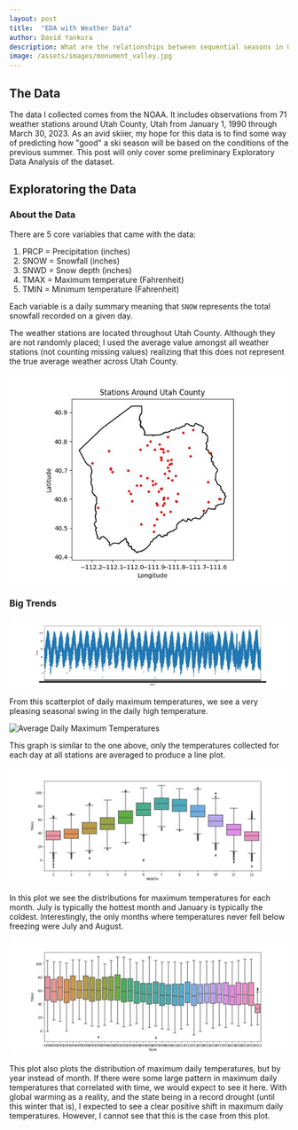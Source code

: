 ```yaml
---
layout: post
title:  "EDA with Weather Data"
author: David Yankura
description: What are the relationships between sequential seasons in Utah County, Utah? 
image: /assets/images/monument_valley.jpg
---
```


<!-- Do an EDA of a dataset (preferably the data you collected for the last project) and write a blog post about the highlights of your EDA.   

You should do a preliminary EDA of a dataset (preferably the data you scraped from the previous mini-project).  You should report the highlights of your EDA in a blog post.  Please update the date of your blog post to a "November" day.

Your blog post should have the following:

    An informative title and brief description
    An introduction.  Briefly introduce your project.  Don't repeat verbatim the intro from your previous post, but don't just refer to the previous post without any intro.  You can refer to the previous post, but still keep the current post self contained.
    5ish - 10ish figures and tables that give the reader a feel for your data with a few sentences of interpretation or explanation 
    A conclusion with your main findings and a hint of the story of the data

Also, you should update the GitHub repository that contains the work for this project.  If you are using new data, then create a new repository with the relevant files.  Include a link to your GitHub repo in your blog post.  -->

## The Data 

The data I collected comes from the NOAA. It includes observations from 71 weather stations around Utah County, Utah from January 1, 1990 through March 30, 2023. As an avid skiier, my hope for this data is to find some way of predicting how "good" a ski season will be based on the conditions of the previous summer. This post will only cover some preliminary Exploratory Data Analysis of the dataset. 

## Exploratoring the Data 

### About the Data

There are 5 core variables that came with the data: 
1. PRCP = Precipitation (inches)
2. SNOW = Snowfall (inches)
3. SNWD = Snow depth (inches)
4. TMAX = Maximum temperature (Fahrenheit)
5. TMIN = Minimum temperature (Fahrenheit)

Each variable is a daily summary meaning that `SNOW` represents the total snowfall recorded on a given day. 

The weather stations are located throughout Utah County. Although they are not randomly placed; I used the average value amongst all weather stations (not counting missing values) realizing that this does not represent the true average weather across Utah County. 

<!-- Map of Utah County County_Map.jpg -->
<img src="https://github.com/blacksaab/my386blog/blob/32c2eec7cc96eee00c0d006793ac5a517de6525a/assets/images/Post_3b/County_Map.jpg" alt="Map of stations around Utah County"/>

### Big Trends 

<!-- Daily_Maximum_Temperatures.jpg -->
<img src="https://github.com/blacksaab/my386blog/blob/32c2eec7cc96eee00c0d006793ac5a517de6525a/assets/images/Post_3b/Daily_Maximum_Temperatures.jpg" alt="Daily Maximum Temperatures"/>

From this scatterplot of daily maximum temperatures, we see a very pleasing seasonal swing in the daily high temperature. 

<!-- Daily_Average_Maximum_Temperature.jpg -->
<img src="https://github.com/blacksaab/my386blog/blob/32c2eec7cc96eee00c0d006793ac5a517de6525a/assets/images/Post_3b/Daily_Average_Maximum_Temperature.jpg" alt="Average Daily Maximum Temperatures"/>

This graph is similar to the one above, only the temperatures collected for each day at all stations are averaged to produce a line plot. 

<!-- Maximum_Daily_Temps_By_Month.jpg -->
<img src="https://github.com/blacksaab/my386blog/blob/32c2eec7cc96eee00c0d006793ac5a517de6525a/assets/images/Post_3b/Maximum_Daily_Temps_By_Month.jpg" alt="Distributions of Maximum Daily Temperatures by Month"/>

In this plot we see the distributions for maximum temperatures for each month. July is typically the hottest month and January is typically the coldest. Interestingly, the only months where temperatures never fell below freezing were July and August. 

<!-- Maximum_Daily_Temps_By_Year.jpg -->
<img src="https://github.com/blacksaab/my386blog/blob/32c2eec7cc96eee00c0d006793ac5a517de6525a/assets/images/Post_3b/Maximum_Daily_Temps_By_Year.jpg" alt="Distributions of Maximum Daily Temperatures by Year"/>

This plot also plots the distribution of maximum daily temperatures, but by year instead of month. If there were some large pattern in maximum daily temperatures that correlated with time, we would expect to see it here. With global warming as a reality, and the state being in a record drought (until this winter that is), I expected to see a clear positive shift in maximum daily temperatures. However, I cannot see that this is the case from this plot. 
